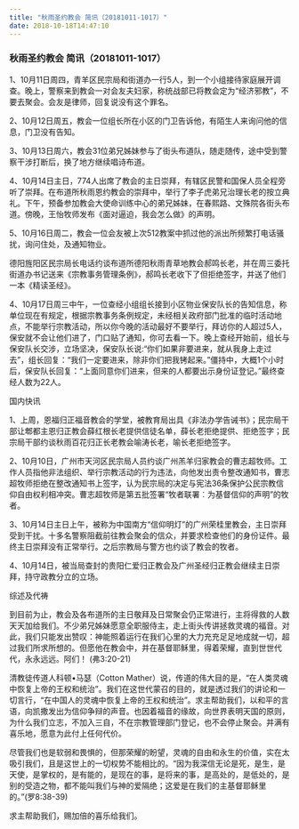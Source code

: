 ```yaml
---
title: "秋雨圣约教会 简讯（20181011-1017）"
date: 2018-10-18T14:47:10
---
```


### 秋雨圣约教会 简讯（20181011-1017）

1、10月11日周四，青羊区民宗局和街道办一行5人，到一个小组接待家庭展开调查。晚上，警察来到教会一对会友夫妇家，称统战部已将教会定为“经济邪教”，不要去聚会。会友是律师，回复说没有这个罪名。
 
2、10月12日周五，教会一位组长所在小区的门卫告诉他，有陌生人来询问他的信息，门卫没有告知。

3、10月13日周六，教会31位弟兄姊妹参与了街头布道队，随走随传，途中受到警察干涉打断后，换了地方继续唱诗布道。

4、10月14日主日，774人出席了教会的主日崇拜，有辖区民警和国保人员全程旁听了崇拜。在布道所秋雨恩约教会的崇拜中，举行了李子虎弟兄治理长老的按立典礼。下午，预备参加教会大使命训练中心的弟兄姊妹，在春熙路、文殊院各街头布道。傍晚，王怡牧师发布《面对逼迫，我会怎么做》的声明。

5、10月16日周二，教会一位会友被上次512教案中抓过他的派出所频繁打电话骚扰，询问住处，及通知物业。

德阳旌阳区民宗局长电话约谈布道所德阳秋雨青草地教会郝鸣长老，并在周三委托街道办书记送来《宗教事务管理条例》，郝鸣长老收下了但拒绝签字，并送了他们一本《精读圣经》。

4、10月17日周三中午，一位查经小组组长接到小区物业保安队长的告知信息，称单位现在有规定，根据宗教事务条例规定，未经相关政府部门批准的临时活动地点，不能举行宗教活动，所以你今晚的活动最好不要举行，拜访你的人超过5人，保安就不会让他们进了，门口贴了通知，你可去看一下。晚上查经开始前，组长与保安队长交涉，立场坚决，保安队长说:“你们如果非要进来，就从我身上走过去”，组长回复：“我们一定要进来，除非你们把我铐起来。”僵持中，大概1个小时后，保安队长回复：“上面同意你们进来，但来的人都要出示身份证登记。”最终查经人数为22人。

国内快讯

1、上周，恩福归正福音教会的学堂，被教育局出具《非法办学告诫书》；民宗局干部让郫都主恩归正教会薛红根长老提供信徒名单，薛长老拒绝提供、拒绝签字；民宗局干部约谈秋雨百花归正长老教会喻涛长老，喻长老拒绝签字。

2、10月10日，广州市天河区民宗局人员约谈广州羔羊归家教会的曹志超牧师。工作人员指他非法组织、举行宗教活动的行为违法，向他发出责令整改通知书，曹志超牧师拒绝在整改通知书上签字，认为民宗局的决定与宪法36条保护公民宗教信仰自由权利相冲突。曹志超牧师是第五批签署“牧者联署︰为基督信仰的声明”的牧者。

3、10月14日主日上午，被称为中国南方“信仰明灯”的广州荣桂里教会，主日崇拜受到干扰。十多名警察阻截前往教会聚会的信众，并要求检查他们的身份证件。最终主日崇拜没有正常举行。之后宗教局与警方也约谈了教会的牧者。

4、10月14日，被当局查封的贵阳仁爱归正教会及广州圣经归正教会继续主日崇拜，持守政教分立的立场。

综述及代祷

到目前为止，教会及各布道所的主日敬拜及日常聚会仍正常进行，主将得救的人数天天加给我们。不少弟兄姊妹愿意全职服侍主，走上街头传讲拯救灵魂的福音。对此，我们只能发出赞叹：神能照着运行在我们心里的大力充充足足地成就一切，超过我们所求所想的。但愿他在教会中，并在基督耶稣里，得着荣耀，直到世世代代，永永远远。阿们！ (弗3:20-21)

清教徒传道人科顿•马瑟（Cotton Mather）说，传道的伟大目的是，“在人类灵魂中恢复上帝的王权和统治”。我们在这世代蒙召的目的，就是透过我们的讲论和一切言行，“在中国人的灵魂中恢复上帝的王权和统治”。求主帮助我们，以和平的言语，向凯撒发出为信仰争辩的声音。也因着福音的缘故，向世界表明天国的原则，为什么我们立志，不加入三自，不在宗教管理部门登记，也不会停止聚会。并满有喜乐地，愿意为此付上任何代价。

尽管我们也是软弱和畏惧的，但那荣耀的盼望，灵魂的自由和永生的价值，实在太吸引我们，且是这世上的一切权势不能相比的。“因为我深信无论是死，是生，是天使，是掌权的，是有能的，是现在的事，是将来的事，是高处的，是低处的，是别的受造之物，都不能叫我们与神的爱隔绝；这爱是在我们的主基督耶稣里的。”(罗8:38-39)

求主帮助我们，赐加倍的喜乐给我们。
